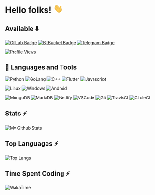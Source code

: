 # Hello folks! <img src="https://raw.githubusercontent.com/Divkix/Divkix/main/wave.gif" width="30px">

## Available :arrow_down:
[![GitLab Badge](https://img.shields.io/badge/-GitLab-FCA121?style=flat-square&logo=GitLab&logoColor=white&link=https://www.gitlab.com/Divkix/)](https://www.gitlab.com/Divkix/)
[![BitBucket Badge](https://img.shields.io/badge/-Bitbucket-1E90FF?style=flat-square&logo=BitBucket&logoColor=white&link=https://www.bitbucket.org/Divkix/)](https://www.bitbucket.org/Divkix/)
[![Telegram Badge](https://img.shields.io/badge/-Telegram-0088CC?style=flat-square&logo=Telegram&logoColor=white&link=https://t.me/DivideProjects)](https://t.me/DivideProjects)

[![Profile Views](https://hits.seeyoufarm.com/api/count/incr/badge.svg?url=https://github.com/Divkix/&title=Profile%20Visits&edge_flat=true)](https://github.com/Divkix)


## :wrench: Languages and Tools
![Python](https://img.shields.io/badge/-Python-3776AB?style=flat-square&logo=python&logoColor=white)
![GoLang](https://img.shields.io/badge/-GoLang-3776AB?style=flat-square&logo=go&logoColor=white)
![C++](https://img.shields.io/badge/-C++-3776AB?style=flat-square&logo=c%2B%2B&logoColor=white)
![Flutter](https://img.shields.io/badge/-Flutter-1E90FF?style=flat-square&logo=flutter&logoColor=white)
![Javascript](https://img.shields.io/badge/-Javascript-1E90FF?style=flat-square&logo=javascript)

![Linux](https://img.shields.io/badge/-Linux-black?style=flat-square&logo=Linux&logoColor=white)
![Windows](https://img.shields.io/badge/-Windows-0078D6?style=flat-square&logo=Windows)
![Android](https://img.shields.io/badge/-Android-black?style=flat-square&logo=android)


![MongoDB](https://img.shields.io/badge/-MongoDB-003B57?style=flat-square&logo=MongoDB&logoColor=white)
![MariaDB](https://img.shields.io/badge/-MariaDB-003545?style=flat-square&logo=MariaDB)
![Netlify](https://img.shields.io/badge/Flask-000000?style=flat-square&logo=flask&logoColor=white)
![VSCode](https://img.shields.io/badge/Visual_Studio_Code-0078D4?style=flat-square&logo=visual%20studio%20code&logoColor=white)
![Git](https://img.shields.io/badge/-Git-F05032?style=flat-square&logo=Git&logoColor=white)
![TravisCI](https://img.shields.io/badge/-Travis%20CI-dfd896?style=flat-square&logo=Travis%20CI&logoColor=92232c)
![CircleCI](https://img.shields.io/badge/-CircleCI-343434?style=flat-square&logo=CircleCI)


## Stats ⚡️
![My Github Stats](https://github-readme-stats.vercel.app/api?username=Divkix&show_icons=true&theme=radical)

## Top Languages ⚡️
![Top Langs](https://github-readme-stats.vercel.app/api/top-langs/?username=Divkix&layout=compact&theme=radical)

## Time Spent Coding ⚡️
![WakaTime](https://github-readme-stats.vercel.app/api/wakatime?username=divkix&layout=compact&theme=radical)
